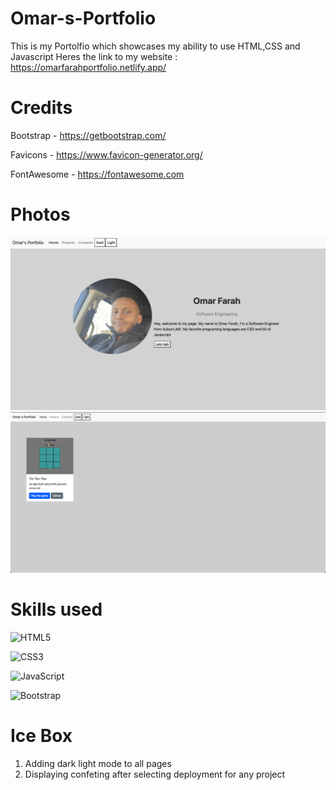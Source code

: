 # Omar-s-Portfolio
This is my Portolfio which showcases my ability to use HTML,CSS and Javascript
Heres the link to my website : https://omarfarahportfolio.netlify.app/
# Credits
Bootstrap - https://getbootstrap.com/ 

Favicons - https://www.favicon-generator.org/

FontAwesome - https://fontawesome.com
# Photos
![](/images/home-page.png)
![](/images/Project-Page1.png)

# Skills used
![HTML5](https://img.shields.io/badge/html5-%23E34F26.svg?style=for-the-badge&logo=html5&logoColor=white)

![CSS3](https://img.shields.io/badge/css3-%231572B6.svg?style=for-the-badge&logo=css3&logoColor=white)

![JavaScript](https://img.shields.io/badge/javascript-%23323330.svg?style=for-the-badge&logo=javascript&logoColor=%23F7DF1E)

![Bootstrap](https://img.shields.io/badge/bootstrap-%23563D7C.svg?style=for-the-badge&logo=bootstrap&logoColor=white)
# Ice Box 
1. Adding dark light mode to all pages
2. Displaying confeting after selecting deployment for any project